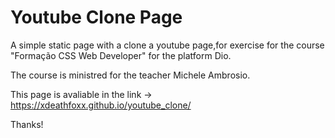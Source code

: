 # Youtube Clone Page

A simple static page with a clone a youtube page,for exercise for the course "Formação CSS Web Developer" for the platform Dio.

The course is ministred for the teacher Michele Ambrosio.

This page is avaliable in the link -> <https://xdeathfoxx.github.io/youtube_clone/>

Thanks!